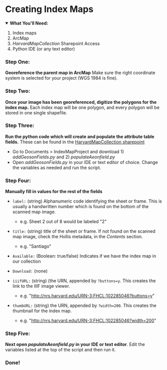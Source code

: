 # Creating Index Maps

<details open>
  <summary><b>What You'll Need:</b></summary>
<ol>
<li>Index maps</li>
<li>ArcMap</li>  
  <li><i>HarvardMapCollection</i> Sharepoint Access</li>    
<li>Python IDE (or any text editor)</li>     
</ol>
</details>

### Step One:
**Georeference the parent map in ArcMap** Make sure the right coordinate system is selected for your project (WGS 1984 is fine).
### Step Two:
**Once your image has been georeferenced, digitize the polygons for the index map.** Each index map will be one polygon, and every polygon will be stored in one single shapefile.
### Step Three:
**Run the python code which will create and populate the attribute table fields.** These can be found in the [HarvardMapCollection sharepoint](https://hu.sharepoint.com/sites/HarvardMapCollection)
- Go to Documents > IndexMapProject and download 1) *addGeosonFields.py* and 2) *populateAeonfield.py*
- Open *addGeosonFields.py* in your IDE or text editor of choice. Change the variables as needed and run the script.

### Step Four:
**Manually fill in values for the rest of the fields**

- `label:` (string) Alphanumeric code identifying the sheet or frame. This is usually a handwritten number which is found on the bottom of the scanned map image.
  - e.g. Sheet 2 out of 8 would be labeled "2"

- `title:` (string) title of the sheet or frame. If not found on the scanned map image, check the Hollis metadata, in the *Contents* section.
  - e.g. "Santiago" 

- `Available:` (Boolean: true/false) Indicates if we have the index map in our collection

- `Download:` (none)

- `iiifURL:` (string) (the URN, appended by `?buttons=y`. This creates the link to the IIIF image viewer.
  - e.g. "http://nrs.harvard.edu/URN-3:FHCL:102285046?buttons=y"

- `thumbURL:` (string) the URN, appended by `?width=200`. This creates the thumbnail for the index map.
  - e.g. "http://nrs.harvard.edu/URN-3:FHCL:102285046?width=200"

### Step Five:
**Next open *populateAeonfield.py* in your IDE or text editor**. Edit the variables listed at the top of the script and then run it.

### Done!

